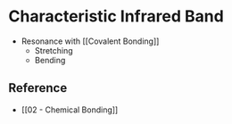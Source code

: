 # Characteristic Infrared Band

- Resonance with [[Covalent Bonding]]
  - Stretching
  - Bending

## Reference

- [[02 - Chemical Bonding]]
